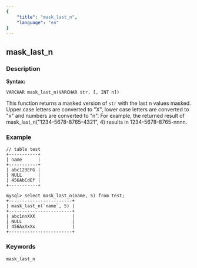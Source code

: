 ```yaml
---
{
    "title": "mask_last_n",
    "language": "en"
}
---
```


<!-- 
Licensed to the Apache Software Foundation (ASF) under one
or more contributor license agreements.  See the NOTICE file
distributed with this work for additional information
regarding copyright ownership.  The ASF licenses this file
to you under the Apache License, Version 2.0 (the
"License"); you may not use this file except in compliance
with the License.  You may obtain a copy of the License at

  http://www.apache.org/licenses/LICENSE-2.0

Unless required by applicable law or agreed to in writing,
software distributed under the License is distributed on an
"AS IS" BASIS, WITHOUT WARRANTIES OR CONDITIONS OF ANY
KIND, either express or implied.  See the License for the
specific language governing permissions and limitations
under the License.
-->

## mask_last_n
### Description
**Syntax:**

`VARCHAR mask_last_n(VARCHAR str, [, INT n])`

This function returns a masked version of `str` with the last n values masked. Upper case letters are converted to "X", lower case letters are converted to "x" and numbers are converted to "n". For example, the returned result of mask_last_n("1234-5678-8765-4321", 4) results in 1234-5678-8765-nnnn.

### Example

```
// table test
+-----------+
| name      |
+-----------+
| abc123EFG |
| NULL      |
| 456AbCdEf |
+-----------+

mysql> select mask_last_n(name, 5) from test;
+------------------------+
| mask_last_n(`name`, 5) |
+------------------------+
| abc1nnXXX              |
| NULL                   |
| 456AxXxXx              |
+------------------------+

```

### Keywords
    mask_last_n
